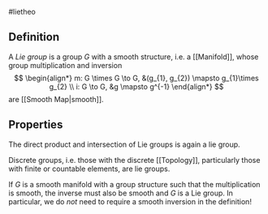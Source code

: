 #lietheo 
## Definition
A *Lie group* is a group $G$ with a smooth structure, i.e. a [[Manifold]], whose group multiplication and inversion
$$
\begin{align*}
 m: G \times G \to G, &(g_{1}, g_{2}) \mapsto g_{1}\times g_{2} \\
 i: G \to G, &g \mapsto g^{-1}
\end{align*}
$$
are [[Smooth Map|smooth]].

## Properties

The direct product and intersection of Lie groups is again a lie group.

Discrete groups, i.e. those with the discrete [[Topology]], particularly those with finite or countable elements, are lie groups.

If $G$ is a smooth manifold with a group structure such that the multiplication is smooth, the inverse must also be smooth and $G$ is a Lie group.
In particular, we do _not_ need to require a smooth inversion in the definition!
